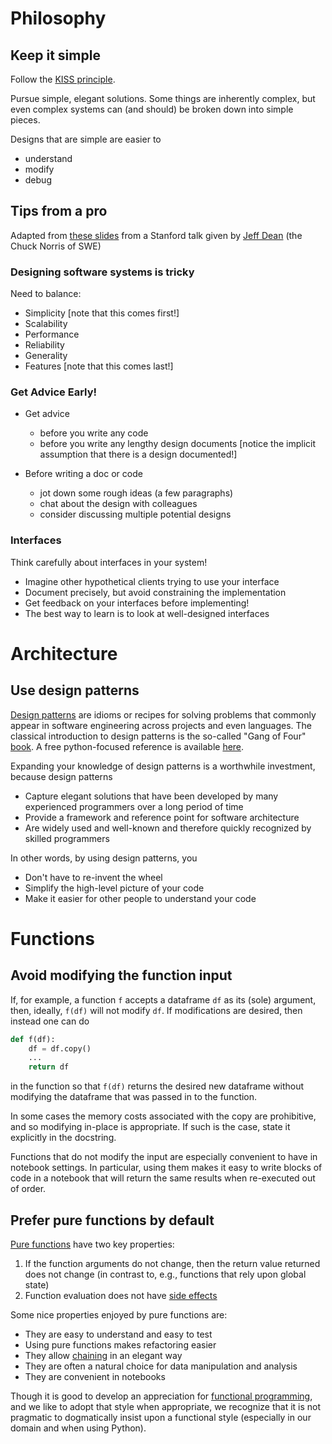 # Philosophy

## Keep it simple

Follow the [KISS principle](https://en.wikipedia.org/wiki/KISS_principle).

Pursue simple, elegant solutions. Some things are inherently complex, but even
complex systems can (and should) be broken down into simple pieces.

Designs that are simple are easier to
  - understand
  - modify
  - debug

## Tips from a pro

Adapted from
[these slides](https://static.googleusercontent.com/media/research.google.com/en//people/jeff/stanford-295-talk.pdf)
from a Stanford talk given by
[Jeff Dean](https://en.wikipedia.org/wiki/Jeff_Dean_(computer_scientist))
(the Chuck Norris of SWE)

### Designing software systems is tricky

Need to balance:
  - Simplicity [note that this comes first!]
  - Scalability
  - Performance
  - Reliability
  - Generality
  - Features [note that this comes last!]

### Get Advice Early!

- Get advice
  - before you write any code
  - before you write any lengthy design documents [notice the implicit
    assumption that there is a design documented!]

- Before writing a doc or code
  - jot down some rough ideas (a few paragraphs)
  - chat about the design with colleagues
  - consider discussing multiple potential designs

### Interfaces

Think carefully about interfaces in your system!

- Imagine other hypothetical clients trying to use your interface
- Document precisely, but avoid constraining the implementation
- Get feedback on your interfaces before implementing!
- The best way to learn is to look at well-designed interfaces

# Architecture

## Use design patterns

[Design patterns](https://en.wikipedia.org/wiki/Software_design_pattern)
are idioms or recipes for solving problems that commonly appear in
software engineering across projects and even languages. The classical
introduction to design patterns is the so-called "Gang of Four"
[book](https://www.amazon.com/Design-Patterns-Object-Oriented-Addison-Wesley-Professional-ebook/dp/B000SEIBB8).
A free python-focused reference is available
[here](https://python-3-patterns-idioms-test.readthedocs.io/en/latest/).

Expanding your knowledge of design patterns is a worthwhile investment,
because design patterns
  - Capture elegant solutions that have been developed by many
    experienced programmers over a long period of time
  - Provide a framework and reference point for software architecture
  - Are widely used and well-known and therefore quickly recognized by skilled
    programmers

In other words, by using design patterns, you
  - Don't have to re-invent the wheel
  - Simplify the high-level picture of your code
  - Make it easier for other people to understand your code

# Functions

## Avoid modifying the function input

If, for example, a function `f` accepts a dataframe `df` as its (sole)
argument, then, ideally, `f(df)` will not modify `df`. If modifications are
desired, then instead one can do
```python
def f(df):
    df = df.copy()
    ...
    return df
```
in the function so that `f(df)` returns the desired new dataframe without
modifying the dataframe that was passed in to the function.

In some cases the memory costs associated with the copy are prohibitive,
and so modifying in-place is appropriate. If such is the case, state it
explicitly in the docstring.

Functions that do not modify the input are especially convenient to have in
notebook settings. In particular, using them makes it easy to write blocks
of code in a notebook that will return the same results when re-executed
out of order.

## Prefer pure functions by default

[Pure functions](https://en.wikipedia.org/wiki/Pure_function)
have two key properties:
  1. If the function arguments do not change, then the return value returned
     does not change (in contrast to, e.g., functions that rely upon global
     state)
  2. Function evaluation does not have
     [side effects](https://en.wikipedia.org/wiki/Side_effect_(computer_science))
     
Some nice properties enjoyed by pure functions are:
  - They are easy to understand and easy to test
  - Using pure functions makes refactoring easier
  - They allow [chaining](https://en.wikipedia.org/wiki/Method_chaining) in an
    elegant way
  - They are often a natural choice for data manipulation and analysis
  - They are convenient in notebooks

Though it is good to develop an appreciation for
[functional programming](https://en.wikipedia.org/wiki/Functional_programming),
and we like to adopt that style when appropriate, we recognize that it is not
pragmatic to dogmatically insist upon a functional style (especially in our
domain and when using Python). 

